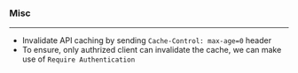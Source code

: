 ### Misc

---

- Invalidate API caching by sending `Cache-Control: max-age=0` header
- To ensure, only authrized client can invalidate the cache, we can make use of `Require Authentication`
